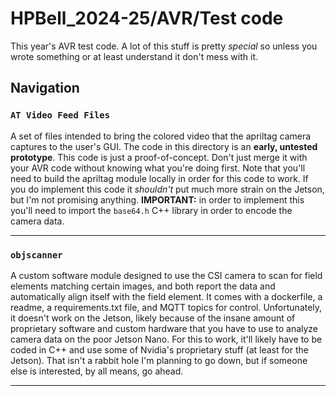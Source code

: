 # HPBell_2024-25/AVR/Test code
This year's AVR test code. A lot of this stuff is pretty *special* so unless you wrote something or at least understand it don't mess with it.
## Navigation
### `AT Video Feed Files`
A set of files intended to bring the colored video that the apriltag camera captures to the user's GUI. The code in this directory is an **early, untested prototype**. This code is just a proof-of-concept. Don't just merge it with your AVR code without knowing what you're doing first. Note that you'll need to build the apriltag module locally in order for this code to work. If you do implement this code it *shouldn't* put much more strain on the Jetson, but I'm not promising anything. **IMPORTANT:** in order to implement this you'll need to import the `base64.h` C++ library in order to encode the camera data.
***
### `objscanner`
A custom software module designed to use the CSI camera to scan for field elements matching certain images, and both report the data and automatically align itself with the field element. It comes with a dockerfile, a readme, a requirements.txt file, and MQTT topics for control. Unfortunately, it doesn't work on the Jetson, likely because of the insane amount of proprietary software and custom hardware that you have to use to analyze camera data on the poor Jetson Nano. For this to work, it'll likely have to be coded in C++ and use some of Nvidia's proprietary stuff (at least for the Jetson). That isn't a rabbit hole I'm planning to go down, but if someone else is interested, by all means, go ahead.
***